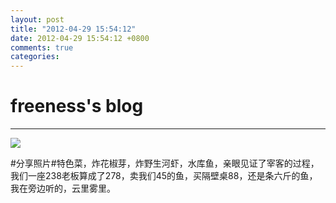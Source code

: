 ```yaml
---
layout: post
title: "2012-04-29 15:54:12"
date: 2012-04-29 15:54:12 +0800
comments: true
categories: 
---
```


# freeness's blog

----------

![](http://okqmqrbgo.bkt.clouddn.com/201204291554121.jpg)

>
\#分享照片\#特色菜，炸花椒芽，炸野生河虾，水库鱼，亲眼见证了宰客的过程，我们一座238老板算成了278，卖我们45的鱼，买隔壁桌88，还是条六斤的鱼，我在旁边听的，云里雾里。